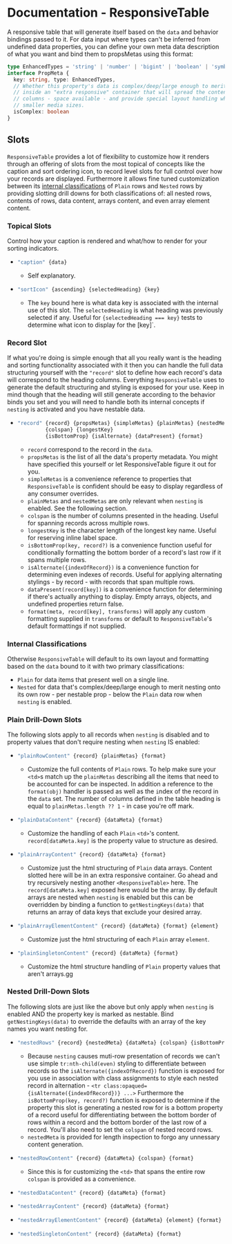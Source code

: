 
# Documentation - ResponsiveTable

A responsive table that will generate itself based on the `data` and behavior bindings passed to it.
For data input where types can't be inferred from undefined data properties, you can define your own
meta data description of what you want and bind them to propsMetas using this
format:

```ts
type EnhancedTypes = 'string' | 'number' | 'bigint' | 'boolean' | 'symbol' | 'undefined' | 'object' | 'function' | 'array'
interface PropMeta {
  key: string, type: EnhancedTypes,
  // Whether this property's data is complex/deep/large enough to merit being displayed
  // inside an "extra responsive" container that will spread the contents accross inner
  // columns - space available - and provide special layout handling when presented in
  // smaller media sizes.
  isComplex: boolean
}
```

## Slots

`ResponsiveTable` provides a lot of flexibility to customize how it renders through an offering of slots
from the most topical of concepts like the caption and sort ordering icon, to record level slots for full
control over how your records are displayed. Furthermore it allows fine tuned customization between its
[internal classifications](#internal-classifications) of `Plain` rows and `Nested` rows by providing
slotting drill downs for both classifications of: all nested rows, contents of rows, data content, arrays
content, and even array element content.

### Topical Slots

Control how your caption is rendered and what/how to render for your sorting indicators.

- ```ts
  "caption" {data}
  ```

  - Self explanatory.

- ```ts
  "sortIcon" {ascending} {selectedHeading} {key}
  ```

  - The `key` bound here is what data key is associated with the internal use of this slot.
    The `selectedHeading` is what heading was previously selected if any.
    Useful for `{selectedHeading === key}` tests to determine what icon to display for the [key]`.

### Record Slot

If what you're doing is simple enough that all you really want is the heading and sorting functionality
associated with it then you can handle the full data structuring yourself with the `"record"` slot to define
how each record's data will correspond to the heading columns. Everything `ResponsiveTable` uses to
generate the default structuring and styling is exposed for your use. Keep in mind though that the heading
will still generate according to the behavior binds you set and you will need to handle both its internal
concepts if `nesting` is activated and you have nestable data.

- ```ts
  "record" {record} {propsMetas} {simpleMetas} {plainMetas} {nestedMetas}
           {colspan} {longestKey}
           {isBottomProp} {isAlternate} {dataPresent} {format}
  ```

  - `record` correspond to the record in the `data`.
  - `propsMetas` is the list of all the data's property metadata. You might have specified this yourself
    or let ResponsiveTable figure it out for you.
  - `simpleMetas` is a convenience reference to properties that `ResponsiveTable` is confident should be
    easy to display regardless of any consumer overrides.
  - `plainMetas` and `nestedMetas` are only relevant when `nesting` is enabled. See the following section.
  - `colspan` is the number of columns presented in the heading. Useful for spanning records across
    multiple rows.
  - `longestKey` is the character length of the longest key name. Useful for reserving inline label space.
  - `isBottomProp(key, record?)` is a convenience function useful for conditionally formatting the bottom
    border of a record's last row if it spans multiple rows.
  - `isAlternate({indexOfRecord})` is a convenience function for determining even indexes of records. Useful for applying
    alternating stylings - by record - with records that span multiple rows.
  - `dataPresent(record[key])` is a convenience function for determining if there's actually anything to
    display. Empty arrays, objects, and undefined properties return false.
  - `format(meta, record[key], transforms)` will apply any custom formatting supplied in `transforms` or
    default to `ResponsiveTable`'s default formattings if not supplied.

### Internal Classifications

Otherwise `ResponsiveTable` will default to its own layout and formatting based on the `data` bound to it
with two primary classifications:

- `Plain` for data items that present well on a single line.
- `Nested` for data that's complex/deep/large enough to merit nesting onto its own row - per nestable prop -
   below the `Plain` data row when `nesting` is enabled.

### Plain Drill-Down Slots

The following slots apply to all records when `nesting` is disabled and to property values that don't
require nesting when `nesting` IS enabled:

- ```ts
  "plainRowContent" {record} {plainMetas} {format}
  ```

  - Customize the full contents of `Plain` rows. To help make sure your `<td>`s match up the `plainMetas`
    describing all the items that need to be accounted for can be inspected. In addition a reference to
    the `format(obj)` handler is passed as well as the `i`ndex of the record in the `data` set. The number
    of columns defined in the table heading is equal to `plainMetas.length ?? 1` - in case you're off mark.

- ```ts
  "plainDataContent" {record} {dataMeta} {format}
  ```

  - Customize the handling of each `Plain` `<td>`'s content. `record[dataMeta.key]` is the property value to
    structure as desired.

- ```ts
  "plainArrayContent" {record} {dataMeta} {format}
  ```

  - Customize just the html structuring of `Plain` data arrays. Content slotted here will be in an extra
    responsive container. Go ahead and try recursively nesting another `<ResponsiveTable>` here. The
    `record[dataMeta.key]` exposed here would be the array. By default arrays are nested when `nesting`
    is enabled but this can be overridden by binding a function to `getNestingKeys(data)` that returns an
    array of data keys that exclude your desired array.

- ```ts
  "plainArrayElementContent" {record} {dataMeta} {format} {element}
  ```

  - Customize just the html structuring of each `Plain` array `element`.

- ```ts
  "plainSingletonContent" {record} {dataMeta} {format}
  ```

  - Customize the html structure handling of `Plain` property values that aren't arrays.gg

### Nested Drill-Down Slots

The following slots are just like the above but only apply when `nesting` is enabled AND the property key
is marked as nestable. Bind `getNestingKeys(data)` to override the defaults with an array of the key names
you want nesting for.

- ```ts
  "nestedRows" {record} {nestedMeta} {dataMeta} {colspan} {isBottomProp} {isAlternate} {format}
  ```

  - Because `nesting` causes muti-row presentation of records we can't use simple `tr:nth-child(even)`
    styling to differentiate between records so the `isAlternate({indexOfRecord})` function is exposed for you use in
    association with class assignments to style each nested record in alternation - `<tr class:opaqued={isAlternate({indexOfRecord})} ...>`
    Furthermore the `isBottomProp(key, record?)` function is exposed to determine if the property this slot
    is generating a nested row for is a bottom property of a record useful for differentiating between the
    bottom border of rows within a record and the bottom border of the last row of a record. You'll also need
    to set the `colspan` of nested record rows.
  - `nestedMeta` is provided for length inspection to forgo any unnessary content generation.

- ```ts
  "nestedRowContent" {record} {dataMeta} {colspan} {format}
  ```

  - Since this is for customizing the `<td>` that spans the entire row `colspan` is provided as a convenience.

- ```ts
  "nestedDataContent" {record} {dataMeta} {format}
  ```

- ```ts
  "nestedArrayContent" {record} {dataMeta} {format}
  ```

- ```ts
  "nestedArrayElementContent" {record} {dataMeta} {element} {format}
  ```

- ```ts
  "nestedSingletonContent" {record} {dataMeta} {format}
  ```
